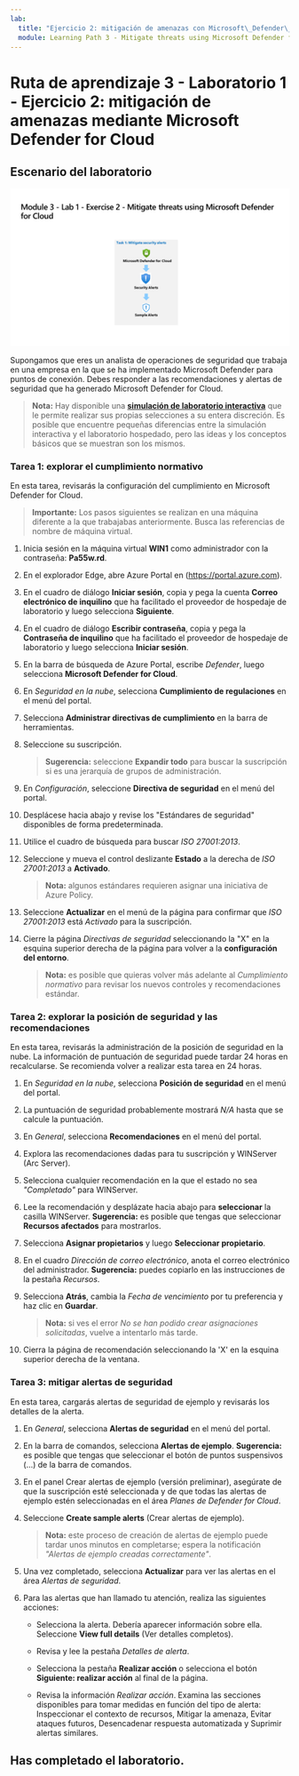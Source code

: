 ```yaml
---
lab:
  title: "Ejercicio 2: mitigación de amenazas con Microsoft\_Defender\_for\_Cloud"
  module: Learning Path 3 - Mitigate threats using Microsoft Defender for Cloud
---
```


# Ruta de aprendizaje 3 - Laboratorio 1 - Ejercicio 2: mitigación de amenazas mediante Microsoft Defender for Cloud

## Escenario del laboratorio

![Introducción al laboratorio.](../Media/SC-200-Lab_Diagrams_Mod3_L1_Ex2.png)

Supongamos que eres un analista de operaciones de seguridad que trabaja en una empresa en la que se ha implementado Microsoft Defender para puntos de conexión. Debes responder a las recomendaciones y alertas de seguridad que ha generado Microsoft Defender for Cloud.

>**Nota:** Hay disponible una **[simulación de laboratorio interactiva](https://mslabs.cloudguides.com/guides/SC-200%20Lab%20Simulation%20-%20Mitigate%20threats%20using%20Microsoft%20Defender%20for%20Cloud)** que le permite realizar sus propias selecciones a su entera discreción. Es posible que encuentre pequeñas diferencias entre la simulación interactiva y el laboratorio hospedado, pero las ideas y los conceptos básicos que se muestran son los mismos. 


### Tarea 1: explorar el cumplimiento normativo

En esta tarea, revisarás la configuración del cumplimiento en Microsoft Defender for Cloud. 

>**Importante:** Los pasos siguientes se realizan en una máquina diferente a la que trabajabas anteriormente. Busca las referencias de nombre de máquina virtual.

1. Inicia sesión en la máquina virtual **WIN1** como administrador con la contraseña: **Pa55w.rd**.  

1. En el explorador Edge, abre Azure Portal en (https://portal.azure.com).

1. En el cuadro de diálogo **Iniciar sesión**, copia y pega la cuenta **Correo electrónico de inquilino** que ha facilitado el proveedor de hospedaje de laboratorio y luego selecciona **Siguiente**.

1. En el cuadro de diálogo **Escribir contraseña**, copia y pega la **Contraseña de inquilino** que ha facilitado el proveedor de hospedaje de laboratorio y luego selecciona **Iniciar sesión**.

1. En la barra de búsqueda de Azure Portal, escribe *Defender*, luego selecciona **Microsoft Defender for Cloud**.

1. En *Seguridad en la nube*, selecciona **Cumplimiento de regulaciones** en el menú del portal.

1. Selecciona **Administrar directivas de cumplimiento** en la barra de herramientas.

1. Seleccione su suscripción.

    >**Sugerencia:** seleccione **Expandir todo** para buscar la suscripción si es una jerarquía de grupos de administración.

1. En *Configuración*, seleccione **Directiva de seguridad** en el menú del portal.

1. Desplácese hacia abajo y revise los "Estándares de seguridad" disponibles de forma predeterminada.

1. Utilice el cuadro de búsqueda para buscar *ISO 27001:2013*.

1. Seleccione y mueva el control deslizante **Estado** a la derecha de *ISO 27001:2013* a **Activado**.

    >**Nota:** algunos estándares requieren asignar una iniciativa de Azure Policy.

1. Seleccione **Actualizar** en el menú de la página para confirmar que *ISO 27001:2013* está *Activado* para la suscripción.

1. Cierre la página *Directivas de seguridad* seleccionando la "X" en la esquina superior derecha de la página para volver a la **configuración del entorno**.

    >**Nota:** es posible que quieras volver más adelante al *Cumplimiento normativo* para revisar los nuevos controles y recomendaciones estándar.

### Tarea 2: explorar la posición de seguridad y las recomendaciones

En esta tarea, revisarás la administración de la posición de seguridad en la nube.  La información de puntuación de seguridad puede tardar 24 horas en recalcularse. Se recomienda volver a realizar esta tarea en 24 horas.

1. En *Seguridad en la nube*, selecciona **Posición de seguridad** en el menú del portal.

1. La puntuación de seguridad probablemente mostrará *N/A* hasta que se calcule la puntuación.

1. En *General*, selecciona **Recomendaciones** en el menú del portal.

1. Explora las recomendaciones dadas para tu suscripción y WINServer (Arc Server).

1. Selecciona cualquier recomendación en la que el estado no sea *"Completado"* para WINServer.

1. Lee la recomendación y desplázate hacia abajo para **seleccionar** la casilla WINServer. **Sugerencia:** es posible que tengas que seleccionar **Recursos afectados** para mostrarlos.

1. Selecciona **Asignar propietarios** y luego **Seleccionar propietario**.

1. En el cuadro *Dirección de correo electrónico*, anota el correo electrónico del administrador. **Sugerencia:** puedes copiarlo en las instrucciones de la pestaña *Recursos*.

1. Selecciona **Atrás**, cambia la *Fecha de vencimiento* por tu preferencia y haz clic en **Guardar**.

    >**Nota:** si ves el error *No se han podido crear asignaciones solicitadas*, vuelve a intentarlo más tarde.

1. Cierra la página de recomendación seleccionando la 'X' en la esquina superior derecha de la ventana.


### Tarea 3: mitigar alertas de seguridad

En esta tarea, cargarás alertas de seguridad de ejemplo y revisarás los detalles de la alerta.


1. En *General*, selecciona **Alertas de seguridad** en el menú del portal.

1. En la barra de comandos, selecciona **Alertas de ejemplo**. **Sugerencia:** es posible que tengas que seleccionar el botón de puntos suspensivos (...) de la barra de comandos.

1. En el panel Crear alertas de ejemplo (versión preliminar), asegúrate de que la suscripción esté seleccionada y de que todas las alertas de ejemplo estén seleccionadas en el área *Planes de Defender for Cloud*.

1. Seleccione **Create sample alerts** (Crear alertas de ejemplo).  

    >**Nota:** este proceso de creación de alertas de ejemplo puede tardar unos minutos en completarse; espera la notificación *"Alertas de ejemplo creadas correctamente"*. 

1. Una vez completado, selecciona **Actualizar** para ver las alertas en el área *Alertas de seguridad*.

1. Para las alertas que han llamado tu atención, realiza las siguientes acciones:

    - Selecciona la alerta. Debería aparecer información sobre ella. Seleccione **View full details** (Ver detalles completos).

    - Revisa y lee la pestaña *Detalles de alerta*.

    - Selecciona la pestaña **Realizar acción** o selecciona el botón **Siguiente: realizar acción** al final de la página.

    - Revisa la información *Realizar acción*. Examina las secciones disponibles para tomar medidas en función del tipo de alerta: Inspeccionar el contexto de recursos, Mitigar la amenaza, Evitar ataques futuros, Desencadenar respuesta automatizada y Suprimir alertas similares.

## Has completado el laboratorio.

